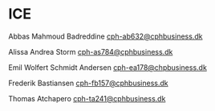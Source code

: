 # ICE

Abbas Mahmoud Badreddine [cph-ab632@cphbusiness.dk](mailto:cph-ab632@cphbusiness.dk)

Alissa Andrea Storm [cph-as784@cphbusiness.dk](mailto:cph-as784@cphbusiness.dk)

Emil Wolfert Schmidt Andersen [cph-ea178@chpbusiness.dk](mailto:cph-ea178@chpbusiness.dk)

Frederik Bastiansen [cph-fb157@cphbusiness.dk](mailto:cph-fb157@cphbusiness.dk)

Thomas Atchapero [cph-ta241@cphbusiness.dk](mailto:cph-ta241@cphbusiness.dk)